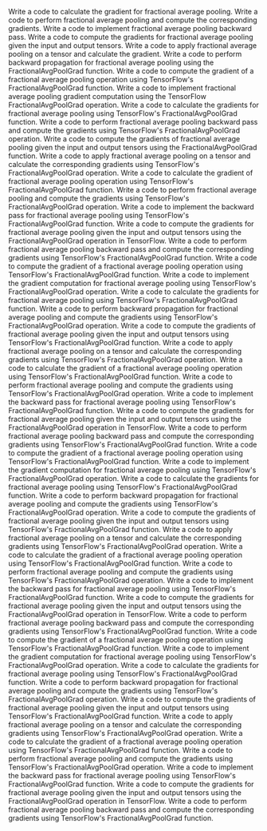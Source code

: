 Write a code to calculate the gradient for fractional average pooling.
Write a code to perform fractional average pooling and compute the corresponding gradients.
Write a code to implement fractional average pooling backward pass.
Write a code to compute the gradients for fractional average pooling given the input and output tensors.
Write a code to apply fractional average pooling on a tensor and calculate the gradient.
Write a code to perform backward propagation for fractional average pooling using the FractionalAvgPoolGrad function.
Write a code to compute the gradient of a fractional average pooling operation using TensorFlow's FractionalAvgPoolGrad function.
Write a code to implement fractional average pooling gradient computation using the TensorFlow FractionalAvgPoolGrad operation.
Write a code to calculate the gradients for fractional average pooling using TensorFlow's FractionalAvgPoolGrad function.
Write a code to perform fractional average pooling backward pass and compute the gradients using TensorFlow's FractionalAvgPoolGrad operation.
Write a code to compute the gradients of fractional average pooling given the input and output tensors using the FractionalAvgPoolGrad function.
Write a code to apply fractional average pooling on a tensor and calculate the corresponding gradients using TensorFlow's FractionalAvgPoolGrad operation.
Write a code to calculate the gradient of fractional average pooling operation using TensorFlow's FractionalAvgPoolGrad function.
Write a code to perform fractional average pooling and compute the gradients using TensorFlow's FractionalAvgPoolGrad operation.
Write a code to implement the backward pass for fractional average pooling using TensorFlow's FractionalAvgPoolGrad function.
Write a code to compute the gradients for fractional average pooling given the input and output tensors using the FractionalAvgPoolGrad operation in TensorFlow.
Write a code to perform fractional average pooling backward pass and compute the corresponding gradients using TensorFlow's FractionalAvgPoolGrad function.
Write a code to compute the gradient of a fractional average pooling operation using TensorFlow's FractionalAvgPoolGrad function.
Write a code to implement the gradient computation for fractional average pooling using TensorFlow's FractionalAvgPoolGrad operation.
Write a code to calculate the gradients for fractional average pooling using TensorFlow's FractionalAvgPoolGrad function.
Write a code to perform backward propagation for fractional average pooling and compute the gradients using TensorFlow's FractionalAvgPoolGrad operation.
Write a code to compute the gradients of fractional average pooling given the input and output tensors using TensorFlow's FractionalAvgPoolGrad function.
Write a code to apply fractional average pooling on a tensor and calculate the corresponding gradients using TensorFlow's FractionalAvgPoolGrad operation.
Write a code to calculate the gradient of a fractional average pooling operation using TensorFlow's FractionalAvgPoolGrad function.
Write a code to perform fractional average pooling and compute the gradients using TensorFlow's FractionalAvgPoolGrad operation.
Write a code to implement the backward pass for fractional average pooling using TensorFlow's FractionalAvgPoolGrad function.
Write a code to compute the gradients for fractional average pooling given the input and output tensors using the FractionalAvgPoolGrad operation in TensorFlow.
Write a code to perform fractional average pooling backward pass and compute the corresponding gradients using TensorFlow's FractionalAvgPoolGrad function.
Write a code to compute the gradient of a fractional average pooling operation using TensorFlow's FractionalAvgPoolGrad function.
Write a code to implement the gradient computation for fractional average pooling using TensorFlow's FractionalAvgPoolGrad operation.
Write a code to calculate the gradients for fractional average pooling using TensorFlow's FractionalAvgPoolGrad function.
Write a code to perform backward propagation for fractional average pooling and compute the gradients using TensorFlow's FractionalAvgPoolGrad operation.
Write a code to compute the gradients of fractional average pooling given the input and output tensors using TensorFlow's FractionalAvgPoolGrad function.
Write a code to apply fractional average pooling on a tensor and calculate the corresponding gradients using TensorFlow's FractionalAvgPoolGrad operation.
Write a code to calculate the gradient of a fractional average pooling operation using TensorFlow's FractionalAvgPoolGrad function.
Write a code to perform fractional average pooling and compute the gradients using TensorFlow's FractionalAvgPoolGrad operation.
Write a code to implement the backward pass for fractional average pooling using TensorFlow's FractionalAvgPoolGrad function.
Write a code to compute the gradients for fractional average pooling given the input and output tensors using the FractionalAvgPoolGrad operation in TensorFlow.
Write a code to perform fractional average pooling backward pass and compute the corresponding gradients using TensorFlow's FractionalAvgPoolGrad function.
Write a code to compute the gradient of a fractional average pooling operation using TensorFlow's FractionalAvgPoolGrad function.
Write a code to implement the gradient computation for fractional average pooling using TensorFlow's FractionalAvgPoolGrad operation.
Write a code to calculate the gradients for fractional average pooling using TensorFlow's FractionalAvgPoolGrad function.
Write a code to perform backward propagation for fractional average pooling and compute the gradients using TensorFlow's FractionalAvgPoolGrad operation.
Write a code to compute the gradients of fractional average pooling given the input and output tensors using TensorFlow's FractionalAvgPoolGrad function.
Write a code to apply fractional average pooling on a tensor and calculate the corresponding gradients using TensorFlow's FractionalAvgPoolGrad operation.
Write a code to calculate the gradient of a fractional average pooling operation using TensorFlow's FractionalAvgPoolGrad function.
Write a code to perform fractional average pooling and compute the gradients using TensorFlow's FractionalAvgPoolGrad operation.
Write a code to implement the backward pass for fractional average pooling using TensorFlow's FractionalAvgPoolGrad function.
Write a code to compute the gradients for fractional average pooling given the input and output tensors using the FractionalAvgPoolGrad operation in TensorFlow.
Write a code to perform fractional average pooling backward pass and compute the corresponding gradients using TensorFlow's FractionalAvgPoolGrad function.